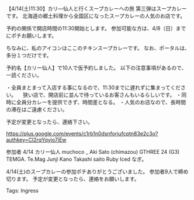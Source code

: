 【4/14(土)11:30】カリ―仙人と行くスープカレーへの旅
第三弾はスープカレーです。
北海道の郷土料理から全国区になったスープカレーの人気のお店です。

予約の関係で開店時間の11:30開始とします。
参加可能な方は、4/8（日）までにポチお願いします。

ちなみに、私のアイコンはここのチキンスープカレーです。
なお、ポータルは、多分１つだけです。

予約名【カリー仙人】で10人で仮予約しました。
以下の注意事項があるので、一読ください。

・全員まとまって入店する事になるので、11:30までに遅れずに集まってください。
　狭い店で、開店前に並んで待っているお客さんもいるらしいです。
・同時に全員分カレーを提供できず、時間差となる。
・人気のお店なので、長時間の滞在はご遠慮ください。

予定が変更となったら、連絡下さい。

https://plus.google.com/events/c1rb1n0dsnforjufcptn83e2c3o?authkey=CI2rqYqyjo7iEw

参加者
4/14
カリー仙人
muchoco _
Aki Sato (chimazou)
GTHREE 24 (G3)
TEMGA. Te.Mag
Junji Kano
Takashi saito
Ruby Iced
なぎ。

4/14(土)のスープカレーの参加ポチありがとうございました。
参加者9人で締め切ります。
予定が変更となったら、連絡をお願いします。



Tags:
  Ingress